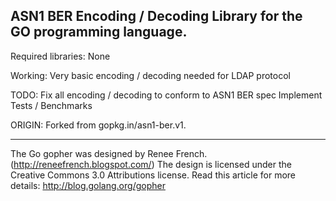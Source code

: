 ASN1 BER Encoding / Decoding Library for the GO programming language.
---------------------------------------------------------------------

Required libraries: 
   None

Working:
   Very basic encoding / decoding needed for LDAP protocol

TODO:
   Fix all encoding / decoding to conform to ASN1 BER spec
   Implement Tests / Benchmarks

ORIGIN:
   Forked from gopkg.in/asn1-ber.v1.

---

The Go gopher was designed by Renee French. (http://reneefrench.blogspot.com/)
The design is licensed under the Creative Commons 3.0 Attributions license.
Read this article for more details: http://blog.golang.org/gopher
